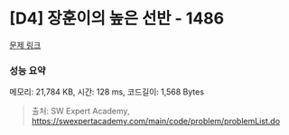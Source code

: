 # [D4] 장훈이의 높은 선반 - 1486 

[문제 링크](https://swexpertacademy.com/main/code/problem/problemDetail.do?contestProbId=AV2b7Yf6ABcBBASw) 

### 성능 요약

메모리: 21,784 KB, 시간: 128 ms, 코드길이: 1,568 Bytes



> 출처: SW Expert Academy, https://swexpertacademy.com/main/code/problem/problemList.do